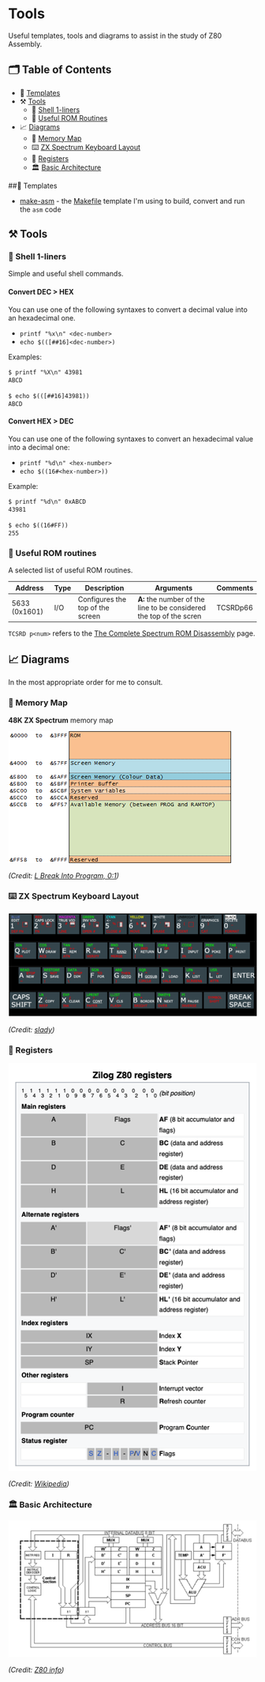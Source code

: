 
# Tools

Useful templates, tools and diagrams to assist in the study of Z80 Assembly.

## 🗂️ Table of Contents
* 🧬 [Templates](#Templates)
* ⚒️ [Tools](#Tools)
	* 🐚 [Shell 1-liners](#ShellOneLiners)
	* 🚏 [Useful ROM Routines](#ROMRoutines)
* 📈 [Diagrams](#Diagrams)
	* 🧠 [Memory Map](#MemoryMap)
	* ⌨️ [ZX Spectrum Keyboard Layout](#ZXSpectrumKeyboardLayout)
	* 📝 [Registers](#Registers)
	* 🏛️ [Basic Architecture](#BasicArchitecture)

<a name="Templates"></a>
##🧬 Templates

* [make-asm](./make-asm/README.md) - the [Makefile](https://www.gnu.org/software/make/manual/make.html#Introduction) template I'm using to build, convert and run the `asm` code

<a name="Tools"></a>
## ⚒️ Tools

<a name="ShellOneLiners"></a>
### 🐚 Shell 1-liners

Simple and useful shell commands.

#### Convert DEC > HEX

You can use one of the following syntaxes to convert a decimal value into an hexadecimal one.

* `printf "%x\n" <dec-number>`
* `echo $(([##16]<dec-number>)`

Examples:

```
$ printf "%X\n" 43981
ABCD

$ echo $(([##16]43981))
ABCD

```

#### Convert HEX > DEC

You can use one of the following syntaxes to convert an hexadecimal value into a decimal one:

* `printf "%d\n" <hex-number>`
* `echo $((16#<hex-number>))`

Example:

```
$ printf "%d\n" 0xABCD
43981

$ echo $((16#FF))
255

```

<a name="ROMRoutines"></a>
### 🚏 Useful ROM routines

A selected list of useful ROM routines. 

| Address     | Type | Description | Arguments | Comments |
| ----------- | ---- | ----------- | --------- | -------- |
| 5633 (0x1601) | I/O | Configures the top of the screen | **A:** the number of the line to be considered the top of the scren | TCSRDp66 |

`TCSRD p<num>` refers to the [The Complete Spectrum ROM Disassembly](https://spectrumcomputing.co.uk/entry/2000076/Book/The_Complete_Spectrum_ROM_Disassembly) page.

<a name="Diagrams"></a>
## 📈 Diagrams

In the most appropriate order for me to consult.

<a name="MemoryMap"></a>
### 🧠 Memory Map

**48K ZX Spectrum** memory map

![48K ZX Spectrum memory map](diagrams/img/table_spectrum_48k_memory_map.png)

*(Credit: [L Break Into Program, 0:1](http://www.breakintoprogram.co.uk/hardware/computers/zx-spectrum/memory-map))*

<a name="ZXSpectrumKeyboardLayout"></a>
### ⌨️ ZX Spectrum Keyboard Layout

![ZX Spectrum keyboard layout](diagrams/img/zx_spectrum_keyboard_layout.png)

*(Credit: [slady](http://slady.net/Sinclair-ZX-Spectrum-keyboard/layout/))*

<a name="Registers"></a>
### 📝 Registers

![Z80 Registers](diagrams/img/z80_registers.png)

*(Credit: [Wikipedia](https://en.wikipedia.org/wiki/Zilog_Z80#Registers))*

<a name="BasicArchitecture"></a>
### 🏛️ Basic Architecture

![Z80 Basic Architecture](diagrams/img/z80_basic_architecture.png)

*(Credit: [Z80 info](http://www.z80.info/z80arki.htm))*

